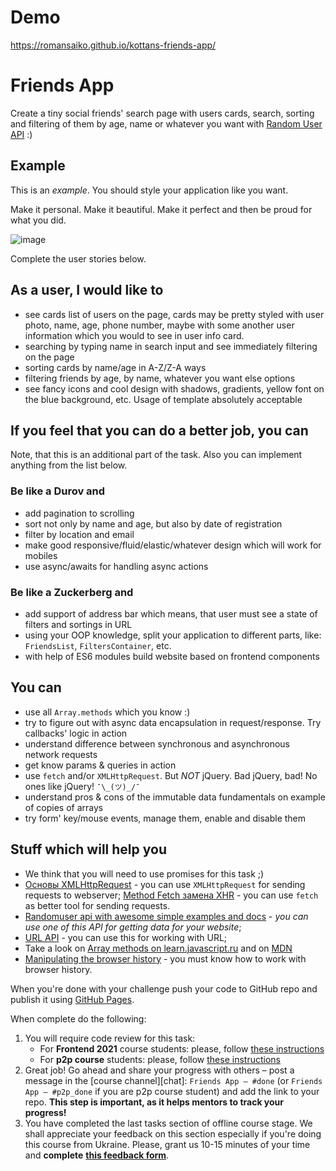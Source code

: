 # Demo
https://romansaiko.github.io/kottans-friends-app/

# Friends App

Create a tiny social friends' search page with users cards,
search, sorting and filtering of them by age, name
or whatever you want with [Random User API](https://randomuser.me) :)

## Example

This is an *example*. You should style your application like you want.

Make it personal. Make it beautiful. Make it perfect and then be proud for what you did.

![image](https://i.imgur.com/5tcpqcY.png)

Complete the user stories below.

## As a user, I would like to

* see cards list of users on the page, cards may be pretty styled with user photo, name, age, phone number, maybe with some another user information which you would to see in user info card.
* searching by typing name in search input and see immediately filtering on the page
* sorting cards by name/age in A-Z/Z-A ways
* filtering friends by age, by name, whatever you want else options
* see fancy icons and cool design with shadows, gradients, yellow font on the blue background, etc. Usage of template absolutely acceptable

## If you feel that you can do a better job, you can

Note, that this is an additional part of the task. Also you can implement anything from the list below.

### Be like a Durov and

* add pagination to scrolling
* sort not only by name and age, but also by date of registration
* filter by location and email
* make good responsive/fluid/elastic/whatever design which will work for mobiles
* use async/awaits for handling async actions

### Be like a Zuckerberg and

* add support of address bar which means, that user must see a state of filters and sortings in URL
* using your OOP knowledge, split your application to different parts, like: `FriendsList`, `FiltersContainer`, etc.
* with help of ES6 modules build website based on frontend components

## You can

* use all `Array.methods` which you know :)
* try to figure out with async data encapsulation in request/response. Try callbacks' logic in action
* understand difference between synchronous and asynchronous network requests
* get know params & queries in action
* use `fetch` and/or `XMLHttpRequest`. But *NOT* jQuery. Bad jQuery, bad! No ones like jQuery! `¯\_(ツ)_/¯`
* understand pros & cons of the immutable data fundamentals on example of copies of arrays
* try form' key/mouse events, manage them, enable and disable them

## Stuff which will help you

* We think that you will need to use promises for this task ;)
* [Основы XMLHttpRequest](https://learn.javascript.ru/xmlhttprequest) - you
  can use `XMLHttpRequest` for sending requests to webserver;
  [Method Fetch замена XHR](https://learn.javascript.ru/fetch) - you can use `fetch` as better tool for sending requests.
* [Randomuser api with awesome simple examples and docs](https://randomuser.me) -
  _you can use one of this API for getting data for your website_;
* [URL API](https://developer.mozilla.org/en-US/docs/Web/API/URL) - you can use
  this for working with URL;
* Take a look on [Array methods on learn.javascript.ru](https://learn.javascript.ru/array-methods) and on [MDN](https://developer.mozilla.org/en-US/docs/Web/JavaScript/Reference/Global_Objects/Array)
* [Manipulating the browser history](https://developer.mozilla.org/en-US/docs/Web/API/History_API) -
  you must know how to work with browser history.

When you're done with your challenge push your code to GitHub repo and publish
it using [GitHub Pages](https://pages.github.com).

When complete do the following:
1. You will require code review for this task:
   - For **Frontend 2021** course students: please, follow [these instructions](https://github.com/kottans/frontend-2021-homeworks/blob/master/README.md)
   - For **p2p course** students: please, follow [these instructions](https://github.com/kottans/frontend-2019-p2p/blob/master/CONTRIBUTING.md)
1. Great job! Go ahead and share your progress with others –
   post a message in the [course channel][chat]:
   `Friends App — #done` (or `Friends App — #p2p_done` if you are p2p course student) and add the link to your repo. **This step is important, as it helps mentors to track your progress!**
1. You have completed the last tasks section of offline course stage.
   We shall appreciate your feedback on this section especially
   if you're doing this course from Ukraine.
   Please, grant us 10-15 minutes of your time and **complete**
   **[this feedback form](https://goo.gl/forms/3qotPDzLTwZYqFA42)**.
